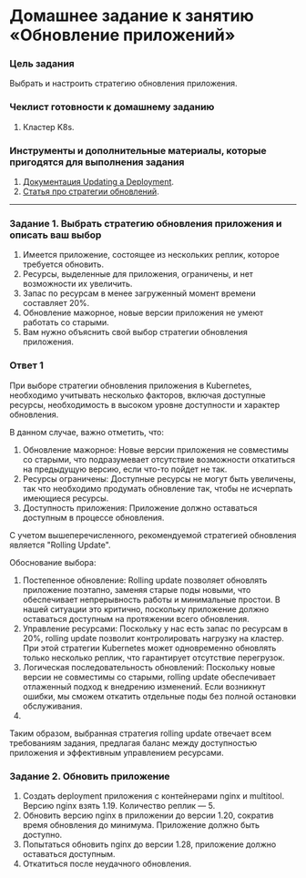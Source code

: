 # Домашнее задание к занятию «Обновление приложений»

### Цель задания

Выбрать и настроить стратегию обновления приложения.

### Чеклист готовности к домашнему заданию

1. Кластер K8s.

### Инструменты и дополнительные материалы, которые пригодятся для выполнения задания

1. [Документация Updating a Deployment](https://kubernetes.io/docs/concepts/workloads/controllers/deployment/#updating-a-deployment).
2. [Статья про стратегии обновлений](https://habr.com/ru/companies/flant/articles/471620/).

-----

### Задание 1. Выбрать стратегию обновления приложения и описать ваш выбор

1. Имеется приложение, состоящее из нескольких реплик, которое требуется обновить.
2. Ресурсы, выделенные для приложения, ограничены, и нет возможности их увеличить.
3. Запас по ресурсам в менее загруженный момент времени составляет 20%.
4. Обновление мажорное, новые версии приложения не умеют работать со старыми.
5. Вам нужно объяснить свой выбор стратегии обновления приложения.

### Ответ 1

При выборе стратегии обновления приложения в Kubernetes, необходимо учитывать несколько факторов, включая доступные ресурсы, необходимость в высоком уровне доступности и характер обновления.

В данном случае, важно отметить, что:

1. Обновление мажорное: Новые версии приложения не совместимы со старыми, что подразумевает отсутствие возможности откатиться на предыдущую версию, если что-то пойдет не так.
2. Ресурсы ограничены: Доступные ресурсы не могут быть увеличены, так что необходимо продумать обновление так, чтобы не исчерпать имеющиеся ресурсы.
3. Доступность приложения: Приложение должно оставаться доступным в процессе обновления.
   
С учетом вышеперечисленного, рекомендуемой стратегией обновления является "Rolling Update".

Обоснование выбора:

1. Постепенное обновление: Rolling update позволяет обновлять приложение поэтапно, заменяя старые поды новыми, что обеспечивает непрерывность работы и минимальные простои. В нашей ситуации это критично, поскольку приложение должно оставаться доступным на протяжении всего обновления.
2. Управление ресурсами: Поскольку у нас есть запас по ресурсам в 20%, rolling update позволит контролировать нагрузку на кластер. При этой стратегии Kubernetes может одновременно обновлять только несколько реплик, что гарантирует отсутствие перегрузок.
3. Логическая последовательность обновлений: Поскольку новые версии не совместимы со старыми, rolling update обеспечивает отлаженный подход к внедрению изменений. Если возникнут ошибки, мы сможем откатить отдельные поды без полной остановки обслуживания.
4. 
Таким образом, выбранная стратегия rolling update отвечает всем требованиям задания, предлагая баланс между доступностью приложения и эффективным управлением ресурсами.

### Задание 2. Обновить приложение

1. Создать deployment приложения с контейнерами nginx и multitool. Версию nginx взять 1.19. Количество реплик — 5.
2. Обновить версию nginx в приложении до версии 1.20, сократив время обновления до минимума. Приложение должно быть доступно.
3. Попытаться обновить nginx до версии 1.28, приложение должно оставаться доступным.
4. Откатиться после неудачного обновления.

